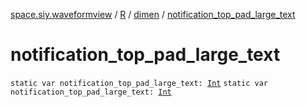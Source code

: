 [space.siy.waveformview](../../index.md) / [R](../index.md) / [dimen](index.md) / [notification_top_pad_large_text](./notification_top_pad_large_text.md)

# notification_top_pad_large_text

`static var notification_top_pad_large_text: `[`Int`](https://kotlinlang.org/api/latest/jvm/stdlib/kotlin/-int/index.html)
`static var notification_top_pad_large_text: `[`Int`](https://kotlinlang.org/api/latest/jvm/stdlib/kotlin/-int/index.html)